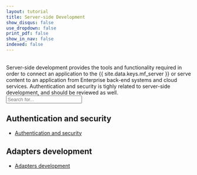 ```yaml
---
layout: tutorial
title: Server-side Development
show_disqus: false
use_dropdown: false
print_pdf: false
show_in_nav: false
indexed: false
---
```

<!-- NLS_CHARSET=UTF-8 -->
<br>
Server-side development provides the tools and functionality required in order to connect an application to the {{ site.data.keys.mf_server }} or serve content to an application from  Enterprise back-end systems and cloud services. Authentication and security is tighly related to server-side development, and should be reviewed as well.

<form role="searchbox"  aria-label="Inline search field" action="{{site.baseurl}}/search/" method="get">
    <div class="input-group add-on">
        <input style="width: 206px" id="search-input" type="text" aria-label="search field" class="form-control" placeholder="Search for..." name="q">
    </div>
</form>

## Authentication and security

* [Authentication and security](../authentication-and-security/)

## Adapters development

* [Adapters development](../adapters/)
